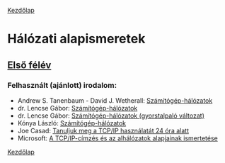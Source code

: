 [Kezdőlap](../README.md)

# Hálózati alapismeretek

## [Első félév](first_semester.md)

### Felhasznált (ajánlott) irodalom:

* Andrew S. Tanenbaum - David J. Wetherall: [Számítógép-hálózatok](https://gyires.inf.unideb.hu/GyBITT/30/index.html)
* dr. Lencse Gábor: [Számítógép-hálózatok](https://vik.wiki/images/8/82/SzgHalok_Lencse_Szamitogep_halozatok.pdf.pdf)
* dr. Lencse Gábor: [Számítógép-hálózatok (gyorstalpaló változat)](https://www.tilb.sze.hu/tilb/targyak/ta37/beta_23-utan.pdf)
* Kónya László: [Számítógép-hálózatok](https://www.szabilinux.hu/konya/indul.htm)
* Joe Casad: [Tanuljuk meg a TCP/IP használatát 24 óra alatt](http://redinfo.hu/mi/07%20-%20halozati_alapismeretek/Tanuljuk.meg.a.TCP.IP.hasznalatat.24.ora.alatt.2010.eBOOk-digIT.pdf)
* Microsoft: [A TCP/IP-címzés és az alhálózatok alapjainak ismertetése](https://support.microsoft.com/hu-hu/help/164015/understanding-tcp-ip-addressing-and-subnetting-basics)

[Kezdőlap](../README.md)
